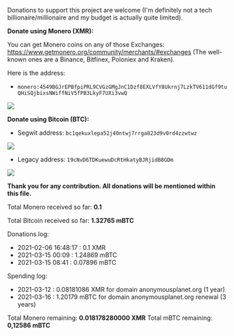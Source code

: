 Donations to support this project are welcome (I'm definitely not a tech billionaire/millionaire and my budget is actually quite limited).

**Donate using Monero (XMR):**

You can get Monero coins on any of those Exchanges: <https://www.getmonero.org/community/merchants/#exchanges> (The well-known ones are a Binance, Bitfinex, Poloniex and Kraken).

Here is the address:

- ```monero:4549BGJrEPBfpiPRL9CVGzGMgJnC1Dzf8EXLVfY8Ukrnj7LzkTV611dGf9tuQHiSQjbixsNWiffNiV5fPB3LkyF7UXi3vwQ```

![][1]

**Donate using Bitcoin (BTC):**

- Segwit address: ```bc1qekuxlepa52j40ntwj7rrga823d9v0rd4zzwtwz```

![][2]

- Legacy address: ```19cNvD6TDKuewuDcRtHkatyBJRjidB8GDm```

![][3]

**Thank you for any contribution. All donations will be mentioned within this file.**
    
Total Monero received so far: **0.1**

Total Bitcoin received so far: **1.32765 mBTC**
  
Donations log:

- 2021-02-06 16:48:17 : 0.1 XMR
- 2021-03-15 00:09 : 1.24869 mBTC
- 2021-03-15 08:41 : 0.07896 mBTC

Spending log:

- 2021-03-12 : 0.08181086 XMR for domain anonymousplanet.org (1 year)
- 2021-03-16 : 1.20179 mBTC for domain anonymousplanet.org renewal (3 years)

Total Monero remaining: **0.018178280000 XMR**
Total mBTC remaining: **0,12586 mBTC**

[1]: media/monero.jpg
[2]: media/bitcoin-segwit.jpg
[3]: media/bitcoin-legacy.jpg